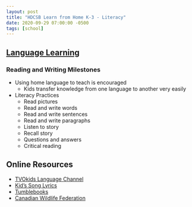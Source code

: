 ```yaml
---
layout: post
title: "HDCSB Learn from Home K-3 - Literacy"
date: 2020-09-29 07:00:00 -0500
tags: [school]
---
```


## [Language Learning](https://elem.hcdsb.org/wp-content/uploads/2020/03/Elem-Celebrating-the-Gift-of-Our-Families.pdf)

### Reading and Writing Milestones

- Using home language to teach is encouraged
  - Kids transfer knowledge from one language to another very easily
- Literacy Practices
  - Read pictures
  - Read and write words
  - Read and write sentences
  - Read and write paragraphs
  - Listen to story
  - Recall story
  - Questions and answers
  - Critical reading

## Online Resources

- [TVOkids Language Channel](https://www.youtube.com/channel/UCdZLh7XMeNmm7B1unPIv49A)
- [Kid’s Song Lyrics](https://kidsongs.com/lyrics)
- [Tumblebooks](https://www.tumblebooklibrary.com/Home.aspx?categoryID=77)
- [Canadian Wildlife Federation](https://cwf-fcf.org/en/resources/games/)
